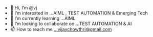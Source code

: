 - 👋 Hi, I’m @vj
- 👀 I’m interested in ...AIML , TEST AUTOMATION & Emerging Tech
- 🌱 I’m currently learning ...AIML
- 💞️ I’m looking to collaborate on ...TEST AUTOMATION & AI
- 📫 How to reach me ...vijaychowthri@gmail.com

<!---
vijaychowthri/vijaychowthri is a ✨ special ✨ repository because its `README.md` (this file) appears on your GitHub profile.
You can click the Preview link to take a look at your changes.
--->
